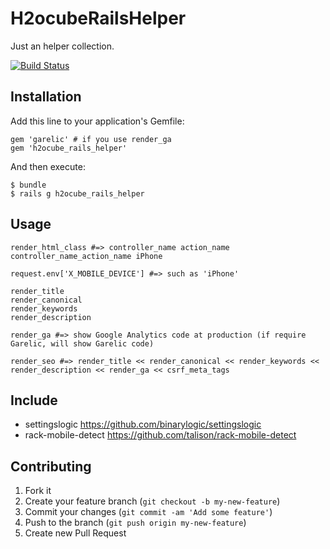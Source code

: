 # H2ocubeRailsHelper

Just an helper collection.

[![Build Status](https://travis-ci.org/h2ocube/h2ocube_rails_helper.png)](https://travis-ci.org/h2ocube/h2ocube_rails_helper)

## Installation

Add this line to your application's Gemfile:

    gem 'garelic' # if you use render_ga
    gem 'h2ocube_rails_helper'

And then execute:

    $ bundle
    $ rails g h2ocube_rails_helper

## Usage

    render_html_class #=> controller_name action_name controller_name_action_name iPhone
    
    request.env['X_MOBILE_DEVICE'] #=> such as 'iPhone'
    
    render_title
    render_canonical
    render_keywords
    render_description

    render_ga #=> show Google Analytics code at production (if require Garelic, will show Garelic code)
    
    render_seo #=> render_title << render_canonical << render_keywords << render_description << render_ga << csrf_meta_tags

## Include

* settingslogic https://github.com/binarylogic/settingslogic
* rack-mobile-detect https://github.com/talison/rack-mobile-detect

## Contributing

1. Fork it
2. Create your feature branch (`git checkout -b my-new-feature`)
3. Commit your changes (`git commit -am 'Add some feature'`)
4. Push to the branch (`git push origin my-new-feature`)
5. Create new Pull Request
